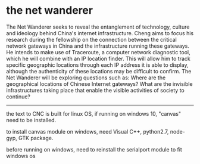 # the net wanderer
The Net Wanderer seeks to reveal the entanglement of technology, culture and ideology behind China's internet infrastructure. Cheng aims to focus his research during the fellowship on the connection between the critical network gateways in China and the infrastructure running these gateways. He intends to make use of Traceroute, a computer network diagnostic tool, which he will combine with an IP location finder. This will allow him to track specific geographic locations through each IP address it is able to display, although the authenticity of these locations may be difficult to confirm. The Net Wanderer will be exploring questions such as: Where are the geographical locations of Chinese Internet gateways? What are the invisible infrastructures taking place that enable the visible activities of society to continue?


-----
the text to CNC is built for linux OS, if running on windows 10, "canvas" need to be installed.

to install canvas module on windows, need Visual C++, python2.7, node-gyp, GTK package.

before running on windows, need to reinstall the serialport module to fit windows os

